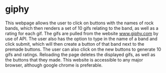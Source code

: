 # giphy
This webpage allows the user to click on buttons with the names of rock bands, which then renders a set of 10 gifs relating to the band, as well as a rating for each gif.
The gifs are pulled from the website www.giphy.com by use of API.
The user also has the option to type in the name of a band and click submit, which will then create a button of that band next to the premade buttons.
The user can also click on the new buttons to generate 10 gifs and ratings.
Reloading the page deletes the displayed gifs, as well as the buttons that they made.
This website is accessible to any major browser, although google chrome is preferable.